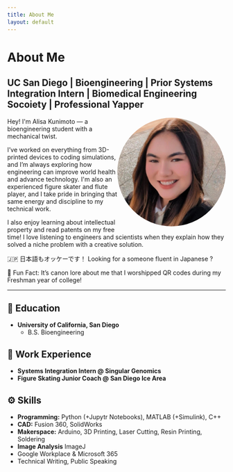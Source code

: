 ```yaml
---
title: About Me
layout: default
---
```


# About Me

## UC San Diego | Bioengineering | Prior Systems Integration Intern | Biomedical Engineering Socoiety | Professional Yapper

<img align="right" src="docs/assets/IMG_20250104_175820_524.jpg" style="border-radius: 50%; width: 250px; height: 250px;" alt="My Image">

Hey! I'm Alisa Kunimoto — a bioengineering student with a mechanical twist.

I’ve worked on everything from 3D-printed devices to coding simulations, and I’m always exploring how engineering can improve world health and advance technology. I'm also an experienced figure skater and flute player, and I take pride in bringing that same energy and discipline to my technical work. 

I also enjoy learning about intellectual property and read patents on my free time! I love listening to engineers and scientists when they explain how they solved a niche problem with a creative solution.

🇯🇵 日本語もオッケーです！ Looking for a someone fluent in Japanese ? 

🧠 Fun Fact: It’s canon lore about me that I worshipped QR codes during my Freshman year of college!
 
---

## 📘 Education
- **University of California, San Diego**
  - B.S. Bioengineering
 
## 💼 Work Experience
- **Systems Integration Intern @ Singular Genomics**
- **Figure Skating Junior Coach @ San Diego Ice Area**

## ⚙️ Skills
- **Programming:** Python (+Jupytr Notebooks), MATLAB (+Simulink), C++
- **CAD:** Fusion 360, SolidWorks
- **Makerspace:** Arduino, 3D Printing, Laser Cutting, Resin Printing, Soldering
- **Image Analysis** ImageJ
- Google Workplace & Microsoft 365 
- Technical Writing, Public Speaking
